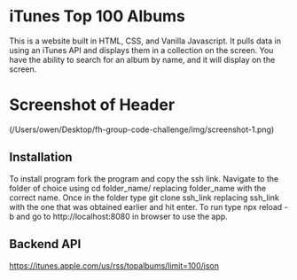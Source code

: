 # iTunes Top 100 Albums

This is a website built in HTML, CSS, and Vanilla Javascript. It pulls data in using an iTunes API and displays them in a collection on the screen. You have the ability to search for an album by name, and it will display on the screen.

# Screenshot of Header
(/Users/owen/Desktop/fh-group-code-challenge/img/screenshot-1.png)

## Installation

To install program fork the program and copy the ssh link. Navigate to the folder of choice using cd folder_name/ replacing folder_name with the correct name. Once in the folder type git clone ssh_link replacing ssh_link with the one that was obtained earlier and hit enter. To run type npx reload -b and go to http://localhost:8080 in browser to use the app.

## Backend API

https://itunes.apple.com/us/rss/topalbums/limit=100/json